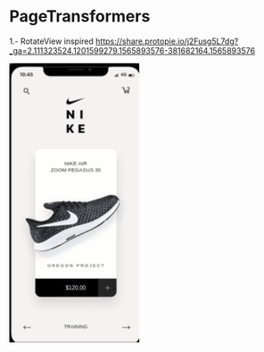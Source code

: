 # PageTransformers

1.- RotateView inspired https://share.protopie.io/j2Fusg5L7dg?_ga=2.111323524.1201599279.1565893576-381682164.1565893576

![](example.gif)
